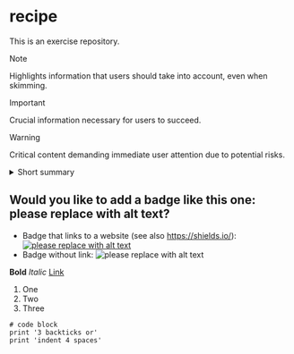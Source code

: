 # recipe

This is an exercise repository.

> [!NOTE]
> Highlights information that users should take into account, even when skimming.

> [!IMPORTANT]
> Crucial information necessary for users to succeed.

> [!WARNING]
> Critical content demanding immediate user attention due to potential risks.


<details>
<summary>
Short summary
</summary>

Lorem ipsum dolor sit amet, consectetur adipiscing elit, sed do eiusmod
tempor incididunt ut labore et dolore magna aliqua. Ut enim ad minim veniam,
quis nostrud exercitation ullamco laboris nisi ut aliquip ex ea commodo
consequat. Duis aute irure dolor in reprehenderit in voluptate velit esse
cillum dolore eu fugiat nulla pariatur. Excepteur sint occaecat cupidatat non
proident, sunt in culpa qui officia deserunt mollit anim id est laborum.
</details>

## Would you like to add a badge like this one: please replace with alt text?
- Badge that links to a website (see also https://shields.io/):
[![please replace with alt text](https://img.shields.io/badge/anytext-youlike-blue)](https://example.org)
- Badge without link:
![please replace with alt text](https://img.shields.io/badge/anytext-youlike-blue)

**Bold**
*Italic*
[Link](http://a.com) 
1. One
2. Two
3. Three

 ```
# code block
print '3 backticks or'
print 'indent 4 spaces'
``` 
